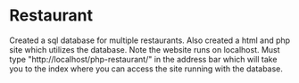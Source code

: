 # Restaurant
Created a sql database for multiple restaurants. Also created a html and php site which utilizes the database. Note the website runs on localhost.  Must type "http://localhost/php-restaurant/" in the address bar which will take you to the index where you can access the site running with the database.
